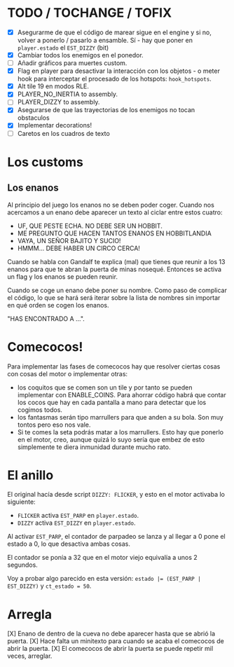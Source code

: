 # TODO / TOCHANGE / TOFIX

- [X] Asegurarme de que el código de marear sigue en el engine y si no, volver a ponerlo / pasarlo a ensamble. Sí - hay que poner en `player.estado` el `EST_DIZZY` (bit)
- [X] Cambiar todos los enemigos en el ponedor.
- [ ] Añadir gráficos para muertes custom.
- [X] Flag en player para desactivar la interacción con los objetos - o meter hook para interceptar el procesado de los hotspots: `hook_hotspots`.
- [X] Alt tile 19 en modos RLE.
- [X] PLAYER_NO_INERTIA to assembly.
- [ ] PLAYER_DIZZY to assembly.
- [X] Asegurarse de que las trayectorias de los enemigos no tocan obstaculos
- [X] Implementar decorations!
- [ ] Caretos en los cuadros de texto

# Los customs

## Los enanos

Al principio del juego los enanos no se deben poder coger. Cuando nos acercamos a un enano debe aparecer un texto al ciclar entre estos cuatro:

- UF, QUE PESTE ECHA. NO DEBE SER UN HOBBIT.
- ME PREGUNTO QUE HACEN TANTOS ENANOS EN HOBBITLANDIA
- VAYA, UN SEÑOR BAJITO Y SUCIO!
- HMMM... DEBE HABER UN CIRCO CERCA!

Cuando se habla con Gandalf te explica (mal) que tienes que reunir a los 13 enanos para que te abran la puerta de minas nosequé. Entonces se activa un flag y los enanos se pueden reunir.

Cuando se coge un enano debe poner su nombre. Como paso de complicar el código, lo que se hará será iterar sobre la lista de nombres sin importar en qué orden se cogen los enanos.

"HAS ENCONTRADO A ...".

# Comecocos!

Para implementar las fases de comecocos hay que resolver ciertas cosas con cosas del motor o implementar otras:

- los coquitos que se comen son un tile y por tanto se pueden implementar con ENABLE_COINS. Para ahorrar código habrá que contar los cocos que hay en cada pantalla a mano para detectar que los cogimos todos.
- los fantasmas serán tipo marrullers para que anden a su bola. Son muy tontos pero eso nos vale.
- Si te comes la seta podrás matar a los marrullers. Esto hay que ponerlo en el motor, creo, aunque quizá lo suyo sería que embez de esto simplemente te diera inmunidad durante mucho rato.

# El anillo

El original hacía desde script `DIZZY: FLICKER`, y esto en el motor activaba lo siguiente:

* `FLICKER` activa `EST_PARP` en `player.estado`.
* `DIZZY` activa `EST_DIZZY` en `player.estado`.

Al activar `EST_PARP`, el contador de parpadeo se lanza y al llegar a 0 pone el estado a 0, lo que desactiva ambas cosas.

El contador se ponía a 32 que en el motor viejo equivalía a unos 2 segundos.

Voy a probar algo parecido en esta versión: `estado |= (EST_PARP | EST_DIZZY)` y `ct_estado = 50`.

# Arregla

[X] Enano de dentro de la cueva no debe aparecer hasta que se abrió la puerta.
[X] Hace falta un minitexto para cuando se acaba el comecocos de abrir la puerta.
[X] El comecocos de abrir la puerta se puede repetir mil veces, arreglar.

